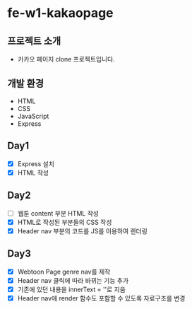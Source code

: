 # fe-w1-kakaopage

## 프로젝트 소개

- 카카오 페이지 clone 프로젝트입니다.

## 개발 환경

- HTML
- CSS
- JavaScript
- Express

## Day1

- [x] Express 설치
- [x] HTML 작성

## Day2

- [ ] 웹툰 content 부분 HTML 작성
- [x] HTML로 작성된 부분들의 CSS 작성
- [x] Header nav 부분의 코드를 JS를 이용하여 렌더링

## Day3

- [x] Webtoon Page genre nav를 제작
- [x] Header nav 클릭에 따라 바뀌는 기능 추가
- [x] 기존에 있던 내용을 innerText = ''로 지움
- [x] Header nav에 render 함수도 포함할 수 있도록 자료구조를 변경
